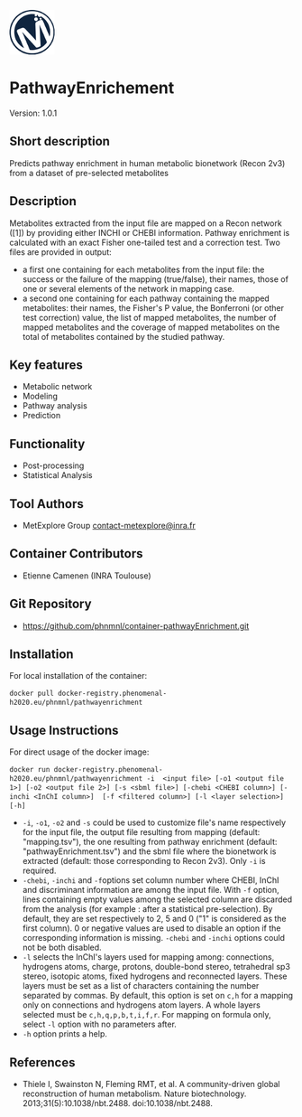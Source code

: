 ![LOGO](Logo_Metexplore.png)
# PathwayEnrichement

Version: 1.0.1

## Short description
Predicts pathway enrichment in human metabolic bionetwork (Recon 2v3) from a dataset of pre-selected metabolites

## Description
Metabolites extracted from the input file are mapped on a Recon network ([1]) by providing either INCHI or CHEBI information. Pathway enrichment is calculated with an exact Fisher one-tailed test and a correction test.
Two files are provided in output: 
- a first one containing for each metabolites from the input file: the success or the failure of the mapping (true/false), their names, those of one or several elements of the network in mapping case.
- a second one containing for each pathway containing the mapped metabolites: their names, the Fisher's P value, the Bonferroni (or other test correction) value, the list of mapped metabolites, the number of mapped metabolites and the coverage of mapped metabolites on the total of metabolites contained by the studied pathway.

## Key features
- Metabolic network
- Modeling
- Pathway analysis
- Prediction

## Functionality
- Post-processing
- Statistical Analysis

## Tool Authors
- MetExplore Group contact-metexplore@inra.fr

## Container Contributors
- Etienne Camenen (INRA Toulouse)

## Git Repository
- https://github.com/phnmnl/container-pathwayEnrichment.git

## Installation
For local installation of the container:
```
docker pull docker-registry.phenomenal-h2020.eu/phnmnl/pathwayenrichment
```

## Usage Instructions
For direct usage of the docker image:
```
docker run docker-registry.phenomenal-h2020.eu/phnmnl/pathwayenrichment -i  <input file> [-o1 <output file 1>] [-o2 <output file 2>] [-s <sbml file>] [-chebi <CHEBI column>] [-inchi <InChI column>]  [-f <filtered column>] [-l <layer selection>] [-h]
```

- ```-i```, ```-o1```, ```-o2``` and ```-s``` could be used to customize file's name respectively for the input file, the output file resulting from mapping (default: "mapping.tsv"), the one resulting from pathway enrichment (default: "pathwayEnrichment.tsv") and the sbml file where the bionetwork is extracted (default: those corresponding to Recon 2v3). Only ```-i``` is required. 
- ```-chebi```, ```-inchi``` and ```-f```options set column number where CHEBI, InChI and discriminant information are among the input file. With ```-f``` option, lines containing empty values among the selected column are discarded from the analysis (for example : after a statistical pre-selection). By default, they are set respectively to 2, 5 and 0 ("1" is considered as the first column). 0 or negative values are used to disable an option if the corresponding information is missing. ```-chebi``` and ```-inchi``` options could not be both disabled.
- ```-l``` selects the InChI's layers used for mapping among: connections, hydrogens atoms, charge, protons, double-bond stereo, tetrahedral sp3 stereo, isotopic atoms, fixed hydrogens and reconnected layers. These layers must be set as a list of characters containing the number separated by commas. By default, this option is set on ```c,h``` for a mapping only on connections and hydrogens atom layers. A whole layers selected must be ```c,h,q,p,b,t,i,f,r```. For mapping on formula only, select ```-l``` option with no parameters after.
- ```-h``` option prints a help.

## References
- Thiele I, Swainston N, Fleming RMT, et al. A community-driven global reconstruction of human metabolism. Nature biotechnology. 2013;31(5):10.1038/nbt.2488. doi:10.1038/nbt.2488. 
